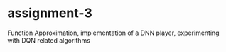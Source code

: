 # assignment-3
Function Approximation, implementation of a DNN player, experimenting with DQN related algorithms
